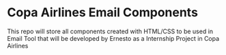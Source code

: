# Copa Airlines Email Components
This repo will store all components created with HTML/CSS to be used in Email Tool that will be developed by Ernesto as a Internship Project in Copa Airlines
